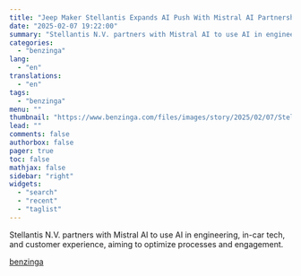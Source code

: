 ```yaml
---
title: "Jeep Maker Stellantis Expands AI Push With Mistral AI Partnership: Details"
date: "2025-02-07 19:22:00"
summary: "Stellantis N.V. partners with Mistral AI to use AI in engineering, in-car tech, and customer experience, aiming to optimize processes and engagement."
categories:
  - "benzinga"
lang:
  - "en"
translations:
  - "en"
tags:
  - "benzinga"
menu: ""
thumbnail: "https://www.benzinga.com/files/images/story/2025/02/07/Stellantis-Photo-by-Jonathan-Weiss-on-Sh.jpeg"
lead: ""
comments: false
authorbox: false
pager: true
toc: false
mathjax: false
sidebar: "right"
widgets:
  - "search"
  - "recent"
  - "taglist"
---
```


Stellantis N.V. partners with Mistral AI to use AI in engineering, in-car tech, and customer experience, aiming to optimize processes and engagement.

[benzinga](https://www.benzinga.com/news/contracts/25/02/43555852/jeep-maker-stellantis-expands-ai-push-with-mistral-ai-partnership-details)
